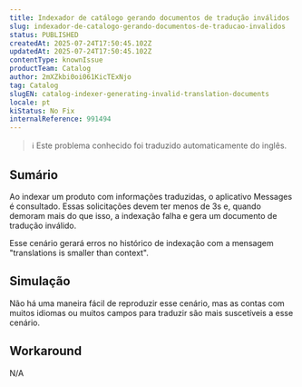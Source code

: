 ```yaml
---
title: Indexador de catálogo gerando documentos de tradução inválidos
slug: indexador-de-catalogo-gerando-documentos-de-traducao-invalidos
status: PUBLISHED
createdAt: 2025-07-24T17:50:45.102Z
updatedAt: 2025-07-24T17:50:45.102Z
contentType: knownIssue
productTeam: Catalog
author: 2mXZkbi0oi061KicTExNjo
tag: Catalog
slugEN: catalog-indexer-generating-invalid-translation-documents
locale: pt
kiStatus: No Fix
internalReference: 991494
---
```


>ℹ️ Este problema conhecido foi traduzido automaticamente do inglês.

## Sumário


Ao indexar um produto com informações traduzidas, o aplicativo Messages é consultado. Essas solicitações devem ter menos de 3s e, quando demoram mais do que isso, a indexação falha e gera um documento de tradução inválido.

Esse cenário gerará erros no histórico de indexação com a mensagem "translations is smaller than context".
## Simulação


Não há uma maneira fácil de reproduzir esse cenário, mas as contas com muitos idiomas ou muitos campos para traduzir são mais suscetíveis a esse cenário.


## Workaround


N/A


